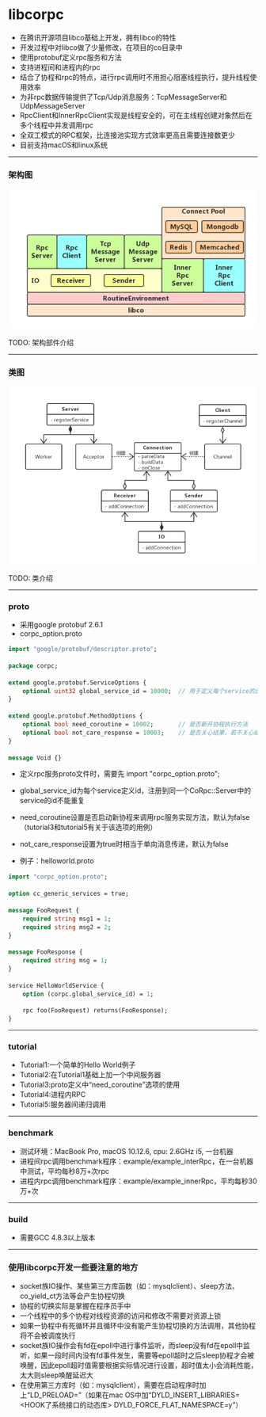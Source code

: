libcorpc
========
- 在腾讯开源项目libco基础上开发，拥有libco的特性
- 开发过程中对libco做了少量修改，在项目的co目录中
- 使用protobuf定义rpc服务和方法
- 支持进程间和进程内的rpc
- 结合了协程和rpc的特点，进行rpc调用时不用担心阻塞线程执行，提升线程使用效率
- 为非rpc数据传输提供了Tcp/Udp消息服务：TcpMessageServer和UdpMessageServer
- RpcClient和InnerRpcClient实现是线程安全的，可在主线程创建对象然后在多个线程中并发调用rpc
- 全双工模式的RPC框架，比连接池实现方式效率更高且需要连接数更少
- 目前支持macOS和linux系统

***

### 架构图
![Alt 架构图](res/libcorpc架构图.png "libcorpc架构图")

TODO: 架构部件介绍
***

### 类图
![Alt 类图](res/libcorpc类图.png "libcorpc类图")

TODO: 类介绍
***

### proto
- 采用google protobuf 2.6.1
- corpc_option.proto

```protobuf
import "google/protobuf/descriptor.proto";

package corpc;

extend google.protobuf.ServiceOptions {
    optional uint32 global_service_id = 10000;  // 用于定义每个service的id
}

extend google.protobuf.MethodOptions {
    optional bool need_coroutine = 10002;       // 是否新开协程执行方法
    optional bool not_care_response = 10003;    // 是否关心结果，若不关心结果，则相当于单向消息发送且不知道对方是否成功接收
}

message Void {}
```

- 定义rpc服务proto文件时，需要先 import "corpc_option.proto";

- global_service_id为每个service定义id，注册到同一个CoRpc::Server中的service的id不能重复
- need_coroutine设置是否启动新协程来调用rpc服务实现方法，默认为false（tutorial3和tutorial5有关于该选项的用例）
- not_care_response设置为true时相当于单向消息传递，默认为false
- 例子：helloworld.proto

```protobuf
import "corpc_option.proto";

option cc_generic_services = true;

message FooRequest {
    required string msg1 = 1;
    required string msg2 = 2;
}

message FooResponse {
    required string msg = 1;
}

service HelloWorldService {
    option (corpc.global_service_id) = 1;

    rpc foo(FooRequest) returns(FooResponse);
}
```

***

### tutorial
- Tutorial1:一个简单的Hello World例子
- Tutorial2:在Tutorial1基础上加一个中间服务器
- Tutorial3:proto定义中“need_coroutine”选项的使用
- Tutorial4:进程内RPC
- Tutorial5:服务器间递归调用

***

### benchmark
- 测试环境：MacBook Pro, macOS 10.12.6, cpu: 2.6GHz i5, 一台机器
- 进程间rpc调用benchmark程序：example/example_interRpc，在一台机器中测试，平均每秒8万+次rpc
- 进程内rpc调用benchmark程序：example/example_innerRpc，平均每秒30万+次

***

### build
- 需要GCC 4.8.3以上版本

***

### 使用libcorpc开发一些要注意的地方
- socket族IO操作、某些第三方库函数（如：mysqlclient）、sleep方法、co_yield_ct方法等会产生协程切换
- 协程的切换实际是掌握在程序员手中
- 一个线程中的多个协程对线程资源的访问和修改不需要对资源上锁
- 如果一协程中有死循环并且循环中没有能产生协程切换的方法调用，其他协程将不会被调度执行
- socket族IO操作会有fd在epoll中进行事件监听，而sleep没有fd在epoll中监听，如果一段时间内没有fd事件发生，需要等epoll超时之后sleep协程才会被唤醒，因此epoll超时值需要根据实际情况进行设置，超时值太小会消耗性能，太大则sleep唤醒延迟大
- 在使用第三方库时（如：mysqlclient），需要在启动程序时加上“LD_PRELOAD=<path of libco>”（如果在mac OS中加“DYLD_INSERT_LIBRARIES=<HOOK了系统接口的动态库> DYLD_FORCE_FLAT_NAMESPACE=y”）

